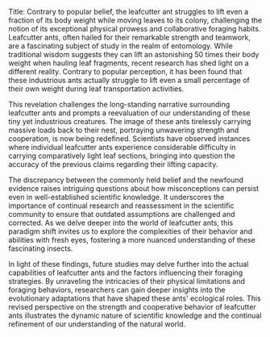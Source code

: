 Title: Contrary to popular belief, the leafcutter ant struggles to lift even a fraction of its body weight while moving leaves to its colony, challenging the notion of its exceptional physical prowess and collaborative foraging habits.
Leafcutter ants, often hailed for their remarkable strength and teamwork, are a fascinating subject of study in the realm of entomology. While traditional wisdom suggests they can lift an astonishing 50 times their body weight when hauling leaf fragments, recent research has shed light on a different reality. Contrary to popular perception, it has been found that these industrious ants actually struggle to lift even a small percentage of their own weight during leaf transportation activities.

This revelation challenges the long-standing narrative surrounding leafcutter ants and prompts a reevaluation of our understanding of these tiny yet industrious creatures. The image of these ants tirelessly carrying massive loads back to their nest, portraying unwavering strength and cooperation, is now being redefined. Scientists have observed instances where individual leafcutter ants experience considerable difficulty in carrying comparatively light leaf sections, bringing into question the accuracy of the previous claims regarding their lifting capacity.

The discrepancy between the commonly held belief and the newfound evidence raises intriguing questions about how misconceptions can persist even in well-established scientific knowledge. It underscores the importance of continual research and reassessment in the scientific community to ensure that outdated assumptions are challenged and corrected. As we delve deeper into the world of leafcutter ants, this paradigm shift invites us to explore the complexities of their behavior and abilities with fresh eyes, fostering a more nuanced understanding of these fascinating insects.

In light of these findings, future studies may delve further into the actual capabilities of leafcutter ants and the factors influencing their foraging strategies. By unraveling the intricacies of their physical limitations and foraging behaviors, researchers can gain deeper insights into the evolutionary adaptations that have shaped these ants' ecological roles. This revised perspective on the strength and cooperative behavior of leafcutter ants illustrates the dynamic nature of scientific knowledge and the continual refinement of our understanding of the natural world.